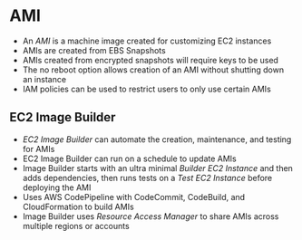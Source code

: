 # AMI

- An *AMI* is a machine image created for customizing EC2 instances
- AMIs are created from EBS Snapshots
- AMIs created from encrypted snapshots will require keys to be used
- The no reboot option allows creation of an AMI without shutting down an instance
- IAM policies can be used to restrict users to only use certain AMIs

## EC2 Image Builder
- *EC2 Image Builder* can automate the creation, maintenance, and testing for AMIs
- EC2 Image Builder can run on a schedule to update AMIs
- Image Builder starts with an ultra minimal *Builder EC2 Instance* and then adds dependencies, then runs tests on a *Test EC2 Instance* before deploying the AMI
- Uses AWS CodePipeline with CodeCommit, CodeBuild, and CloudFormation to build AMIs
- Image Builder uses *Resource Access Manager* to share AMIs across multiple regions or accounts
